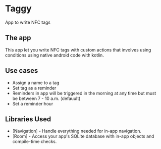 # Taggy
App to write NFC tags

## The app
This app let you write NFC tags with custom actions that involves using conditions
using native android code with kotlin.

Use cases
--------------
* Assign a name to a tag
* Set tag as a reminder
* Reminders in app will be triggered in the morning at 
  any time but must be between 7 - 10 a.m. (defauult)
* Set a reminder hour


Libraries Used
--------------
* [Navigation] - Handle everything needed for in-app navigation.
* [Room] - Access your app's SQLite database with in-app objects and compile-time checks.
